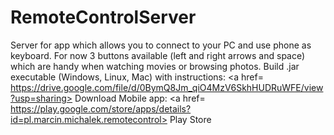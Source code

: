 # RemoteControlServer

Server for app which allows you to connect to your PC and use phone as keyboard. For now 3 buttons available 
(left and right arrows and space) which are handy when watching movies or browsing photos.
Build .jar executable (Windows, Linux, Mac) with instructions: 
<a href= https://drive.google.com/file/d/0BymQ8Jm_qiO4MzV6SkhHUDRuWFE/view?usp=sharing> Download </a>
Mobile app: <a href= https://play.google.com/store/apps/details?id=pl.marcin.michalek.remotecontrol> Play Store </a>
